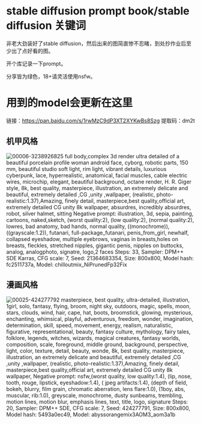 # stable diffusion prompt book/stable diffusion 关键词

非老大劲装好了stable diffusion，然后出来的图简直惨不忍睹，到处抄作业后至少出了点好看的图。

开个库记录一下prompt。

分享皆为绿色，18+请灵活使用nsfw。

# 用到的model会更新在这里
链接：https://pan.baidu.com/s/1rwMzC9dP3XT2XYKwBs8Szg 提取码：dm2t

## 机甲风格
![00006-3238926825](https://user-images.githubusercontent.com/76083202/234316249-71f4e7df-e185-4975-a8bf-09cd533a8292.png)
full body,complex 3d render ultra detailed of a beautiful porcelain profile woman android face, cyborg, robotic parts, 150 mm, beautiful studio soft light, rim light, vibrant details, luxurious cyberpunk, lace, hyperrealistic, anatomical, facial muscles, cable electric wires, microchip, elegant, beautiful background, octane render, H. R. Giger style, 8k, best quality, masterpiece, illustration, an extremely delicate and beautiful, extremely detailed ,CG ,unity ,wallpaper, (realistic, photo-realistic:1.37),Amazing, finely detail, masterpiece,best quality,official art, extremely detailed CG unity 8k wallpaper, absurdres, incredibly absurdres, robot, silver halmet, sitting
Negative prompt: illustration, 3d, sepia, painting, cartoons, naked,sketch, (worst quality:2), (low quality:2), (normal quality:2), lowres, bad anatomy, bad hands, normal quality, ((monochrome)), ((grayscale:1.2)), futanari, full-package_futanari, penis_from_girl, newhalf, collapsed eyeshadow, multiple eyebrows, vaginas in breasts,holes on breasts, fleckles, stretched nipples, gigantic penis, nipples on buttocks, analog, analogphoto, signatre, logo,2 faces
Steps: 33, Sampler: DPM++ SDE Karras, CFG scale: 7, Seed: 21364683354, Size: 800x800, Model hash: fc2511737a, Model: chilloutmix_NiPrunedFp32Fix
## 漫画风格
![00025-424277792](https://user-images.githubusercontent.com/76083202/234319535-e0430b35-eadb-4cec-97ee-296fd64ac0aa.png)
masterpiece, best quality, ultra-detailed, illustration, 1girl, solo, fantasy, flying, broom, night sky, outdoors, magic, spells, moon, stars, clouds, wind, hair, cape, hat, boots, broomstick, glowing, mysterious, enchanting, whimsical, playful, adventurous, freedom, wonder, imagination, determination, skill, speed, movement, energy, realism, naturalistic, figurative, representational, beauty, fantasy culture, mythology, fairy tales, folklore, legends, witches, wizards, magical creatures, fantasy worlds, composition, scale, foreground, middle ground, background, perspective, light, color, texture, detail, beauty, wonde, 8k, best quality, masterpiece, illustration, an extremely delicate and beautiful, extremely detailed ,CG ,unity ,wallpaper, (realistic, photo-realistic:1.37),Amazing, finely detail, masterpiece,best quality,official art, extremely detailed CG unity 8k wallpaper,
Negative prompt: nsfw,(worst quality, low quality:1.4), (lip, nose, tooth, rouge, lipstick, eyeshadow:1.4), ( jpeg artifacts:1.4), (depth of field, bokeh, blurry, film grain, chromatic aberration, lens flare:1.0), (1boy, abs, muscular, rib:1.0), greyscale, monochrome, dusty sunbeams, trembling, motion lines, motion blur, emphasis lines, text, title, logo, signature
Steps: 20, Sampler: DPM++ SDE, CFG scale: 7, Seed: 424277791, Size: 800x800, Model hash: 5493a0ec49, Model: abyssorangemix3AOM3_aom3a1b
